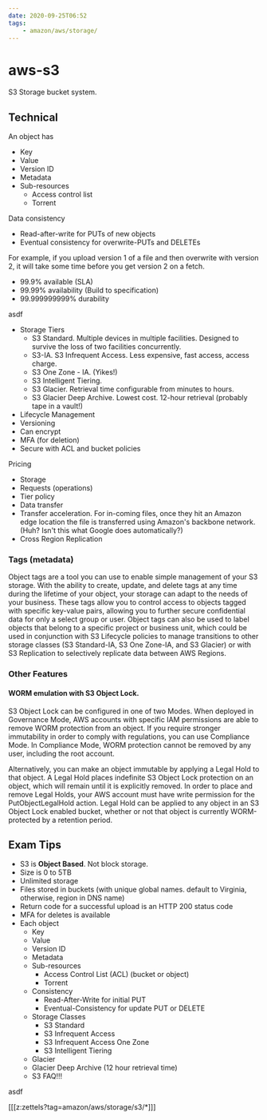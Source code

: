 ```yaml
---
date: 2020-09-25T06:52
tags:
    - amazon/aws/storage/
---
```


# aws-s3

S3 Storage bucket system.

## Technical

An object has
* Key
* Value
* Version ID
* Metadata
* Sub-resources
  * Access control list
  * Torrent

Data consistency
* Read-after-write for PUTs of new objects
* Eventual consistency for overwrite-PUTs and DELETEs

For example, if you upload version 1 of a file and then overwrite with version 2, it will take some time before you get version 2 on a fetch.

* 99.9% available (SLA)
* 99.99% availability (Build to specification)
* 99.999999999% durability

asdf

* Storage Tiers
  * S3 Standard. Multiple devices in multiple facilities. Designed to survive the loss of two facilities concurrently.
  * S3-IA. S3 Infrequent Access. Less expensive, fast access, access charge.
  * S3 One Zone - IA. (Yikes!)
  * S3 Intelligent Tiering. 
  * S3 Glacier. Retrieval time configurable from minutes to hours.
  * S3 Glacier Deep Archive. Lowest cost. 12-hour retrieval (probably tape in a vault!)
* Lifecycle Management
* Versioning
* Can encrypt
* MFA (for deletion)
* Secure with ACL and bucket policies

Pricing
* Storage
* Requests (operations)
* Tier policy
* Data transfer
* Transfer acceleration. For in-coming files, once they hit an Amazon edge location the file is transferred using Amazon's backbone network. (Huh? Isn't this what Google does automatically?)
* Cross Region Replication

### Tags (metadata)

Object tags are a tool you can use to enable simple management of your S3 storage. With the ability to create, update, and delete tags at any time during the lifetime of your object, your storage can adapt to the needs of your business. These tags allow you to control access to objects tagged with specific key-value pairs, allowing you to further secure confidential data for only a select group or user. Object tags can also be used to label objects that belong to a specific project or business unit, which could be used in conjunction with S3 Lifecycle policies to manage transitions to other storage classes (S3 Standard-IA, S3 One Zone-IA, and S3 Glacier) or with S3 Replication to selectively replicate data between AWS Regions.

### Other Features

#### WORM emulation with S3 Object Lock.

S3 Object Lock can be configured in one of two Modes. When deployed in Governance Mode, AWS accounts with specific IAM permissions are able to remove WORM protection from an object. If you require stronger immutability in order to comply with regulations, you can use Compliance Mode. In Compliance Mode, WORM protection cannot be removed by any user, including the root account.

Alternatively, you can make an object immutable by applying a Legal Hold to that object. A Legal Hold places indefinite S3 Object Lock protection on an object, which will remain until it is explicitly removed. In order to place and remove Legal Holds, your AWS account must have write permission for the PutObjectLegalHold action. Legal Hold can be applied to any object in an S3 Object Lock enabled bucket, whether or not that object is currently WORM-protected by a retention period.

## Exam Tips
* S3 is **Object Based**. Not block storage.
* Size is 0 to 5TB
* Unlimited storage
* Files stored in buckets (with unique global names. default to Virginia, otherwise, region in DNS name)
* Return code for a successful upload is an HTTP 200 status code
* MFA for deletes is available
* Each object
  * Key
  * Value
  * Version ID
  * Metadata
  * Sub-resources
    * Access Control List (ACL) (bucket or object)
    * Torrent
  * Consistency
    * Read-After-Write for initial PUT
    * Eventual-Consistency for update PUT or DELETE
  * Storage Classes
    * S3 Standard
    * S3 Infrequent Access
    * S3 Infrequent Access One Zone
    * S3 Intelligent Tiering
  * Glacier
  * Glacier Deep Archive (12 hour retrieval time)
  * S3 FAQ!!!

asdf

[[[z:zettels?tag=amazon/aws/storage/s3/*]]]